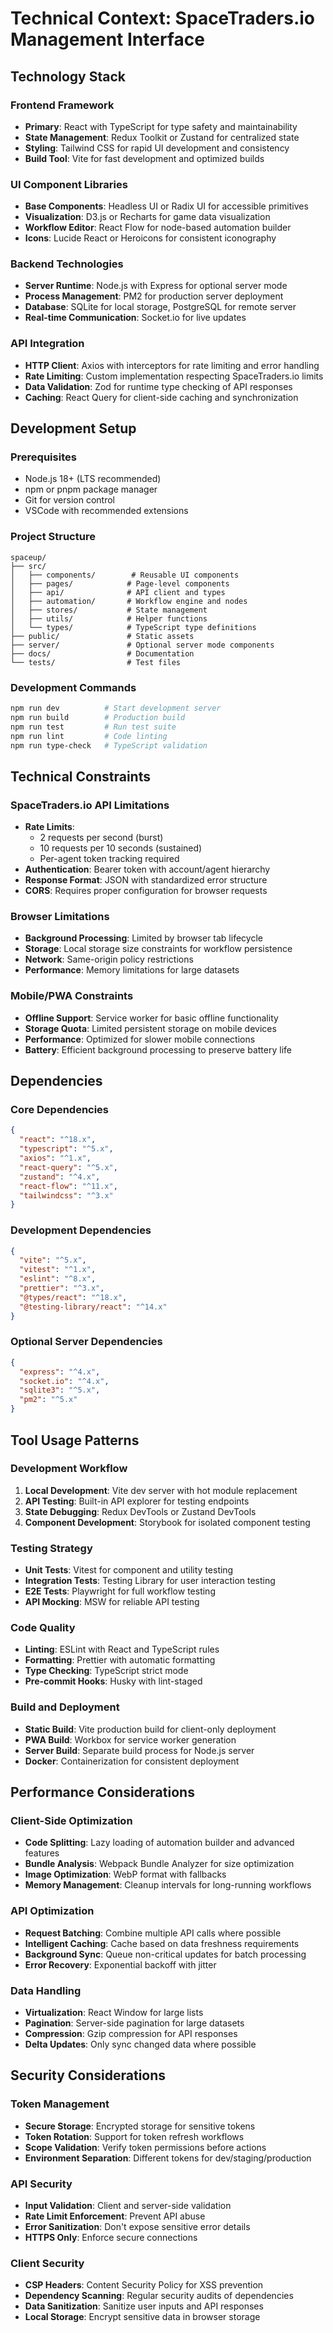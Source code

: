 # Technical Context: SpaceTraders.io Management Interface

## Technology Stack

### Frontend Framework
- **Primary**: React with TypeScript for type safety and maintainability
- **State Management**: Redux Toolkit or Zustand for centralized state
- **Styling**: Tailwind CSS for rapid UI development and consistency
- **Build Tool**: Vite for fast development and optimized builds

### UI Component Libraries
- **Base Components**: Headless UI or Radix UI for accessible primitives
- **Visualization**: D3.js or Recharts for game data visualization
- **Workflow Editor**: React Flow for node-based automation builder
- **Icons**: Lucide React or Heroicons for consistent iconography

### Backend Technologies
- **Server Runtime**: Node.js with Express for optional server mode
- **Process Management**: PM2 for production server deployment
- **Database**: SQLite for local storage, PostgreSQL for remote server
- **Real-time Communication**: Socket.io for live updates

### API Integration
- **HTTP Client**: Axios with interceptors for rate limiting and error handling
- **Rate Limiting**: Custom implementation respecting SpaceTraders.io limits
- **Data Validation**: Zod for runtime type checking of API responses
- **Caching**: React Query for client-side caching and synchronization

## Development Setup

### Prerequisites
- Node.js 18+ (LTS recommended)
- npm or pnpm package manager
- Git for version control
- VSCode with recommended extensions

### Project Structure
```
spaceup/
├── src/
│   ├── components/        # Reusable UI components
│   ├── pages/            # Page-level components
│   ├── api/              # API client and types
│   ├── automation/       # Workflow engine and nodes
│   ├── stores/           # State management
│   ├── utils/            # Helper functions
│   └── types/            # TypeScript type definitions
├── public/               # Static assets
├── server/               # Optional server mode components
├── docs/                 # Documentation
└── tests/                # Test files
```

### Development Commands
```bash
npm run dev          # Start development server
npm run build        # Production build
npm run test         # Run test suite
npm run lint         # Code linting
npm run type-check   # TypeScript validation
```

## Technical Constraints

### SpaceTraders.io API Limitations
- **Rate Limits**: 
  - 2 requests per second (burst)
  - 10 requests per 10 seconds (sustained)
  - Per-agent token tracking required
- **Authentication**: Bearer token with account/agent hierarchy
- **Response Format**: JSON with standardized error structure
- **CORS**: Requires proper configuration for browser requests

### Browser Limitations
- **Background Processing**: Limited by browser tab lifecycle
- **Storage**: Local storage size constraints for workflow persistence
- **Network**: Same-origin policy restrictions
- **Performance**: Memory limitations for large datasets

### Mobile/PWA Constraints
- **Offline Support**: Service worker for basic offline functionality
- **Storage Quota**: Limited persistent storage on mobile devices
- **Performance**: Optimized for slower mobile connections
- **Battery**: Efficient background processing to preserve battery life

## Dependencies

### Core Dependencies
```json
{
  "react": "^18.x",
  "typescript": "^5.x",
  "axios": "^1.x",
  "react-query": "^5.x",
  "zustand": "^4.x",
  "react-flow": "^11.x",
  "tailwindcss": "^3.x"
}
```

### Development Dependencies
```json
{
  "vite": "^5.x",
  "vitest": "^1.x",
  "eslint": "^8.x",
  "prettier": "^3.x",
  "@types/react": "^18.x",
  "@testing-library/react": "^14.x"
}
```

### Optional Server Dependencies
```json
{
  "express": "^4.x",
  "socket.io": "^4.x",
  "sqlite3": "^5.x",
  "pm2": "^5.x"
}
```

## Tool Usage Patterns

### Development Workflow
1. **Local Development**: Vite dev server with hot module replacement
2. **API Testing**: Built-in API explorer for testing endpoints
3. **State Debugging**: Redux DevTools or Zustand DevTools
4. **Component Development**: Storybook for isolated component testing

### Testing Strategy
- **Unit Tests**: Vitest for component and utility testing
- **Integration Tests**: Testing Library for user interaction testing
- **E2E Tests**: Playwright for full workflow testing
- **API Mocking**: MSW for reliable API testing

### Code Quality
- **Linting**: ESLint with React and TypeScript rules
- **Formatting**: Prettier with automatic formatting
- **Type Checking**: TypeScript strict mode
- **Pre-commit Hooks**: Husky with lint-staged

### Build and Deployment
- **Static Build**: Vite production build for client-only deployment
- **PWA Build**: Workbox for service worker generation
- **Server Build**: Separate build process for Node.js server
- **Docker**: Containerization for consistent deployment

## Performance Considerations

### Client-Side Optimization
- **Code Splitting**: Lazy loading of automation builder and advanced features
- **Bundle Analysis**: Webpack Bundle Analyzer for size optimization
- **Image Optimization**: WebP format with fallbacks
- **Memory Management**: Cleanup intervals for long-running workflows

### API Optimization
- **Request Batching**: Combine multiple API calls where possible
- **Intelligent Caching**: Cache based on data freshness requirements
- **Background Sync**: Queue non-critical updates for batch processing
- **Error Recovery**: Exponential backoff with jitter

### Data Handling
- **Virtualization**: React Window for large lists
- **Pagination**: Server-side pagination for large datasets
- **Compression**: Gzip compression for API responses
- **Delta Updates**: Only sync changed data where possible

## Security Considerations

### Token Management
- **Secure Storage**: Encrypted storage for sensitive tokens
- **Token Rotation**: Support for token refresh workflows
- **Scope Validation**: Verify token permissions before actions
- **Environment Separation**: Different tokens for dev/staging/production

### API Security
- **Input Validation**: Client and server-side validation
- **Rate Limit Enforcement**: Prevent API abuse
- **Error Sanitization**: Don't expose sensitive error details
- **HTTPS Only**: Enforce secure connections

### Client Security
- **CSP Headers**: Content Security Policy for XSS prevention
- **Dependency Scanning**: Regular security audits of dependencies
- **Data Sanitization**: Sanitize user inputs and API responses
- **Local Storage**: Encrypt sensitive data in browser storage
